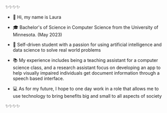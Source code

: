 ✨✨✨✨

- 👋  Hi, my name is Laura

- 🎓 Bachelor's of Science in Computer Science from the University of Minnesota. (May 2023)

- 🌇 Self-driven student with a passion for using artificial intelligence and data science to solve real world problems

- 📚 My experience includes being a teaching assistant for a computer science class, and a research assistant focus on developing an app to help visually impaired individuals get document information through a speech based interface.

- 💻 As for my future, I hope to one day work in a role that allows me to use technology to bring benefits big and small to all aspects of society
<!--
📫 How to reach me ...
--!>

✨✨✨✨





